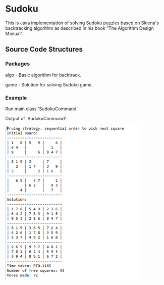 # Sudoku
This is Java implementation of solving Sudoku puzzles based on Skiena's backtracking algorithm as described in his book "The Algorithm Design Manual".


## Source Code Structures
### Packages
algo - Basic algorithm for backtrack.

game - Solution for solving Sudoku game.

### Example
Run main class 'SudokuCommand'.

Output of 'SudokuCommand':

![Sample output of SudokuCommand](sample_output.png)
